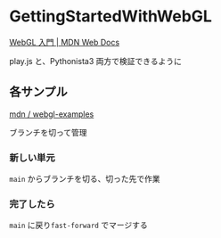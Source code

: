 # GettingStartedWithWebGL


[WebGL 入門 | MDN Web Docs](https://developer.mozilla.org/ja/docs/Web/API/WebGL_API/Tutorial/Getting_started_with_WebGL)

play.js と、Pythonista3 両方で検証できるように



## 各サンプル

[mdn / webgl-examples](https://github.com/mdn/webgl-examples/tree/gh-pages/tutorial)

ブランチを切って管理


### 新しい単元

`main` からブランチを切る、切った先で作業


### 完了したら

`main` に戻り`fast-forward` でマージする
